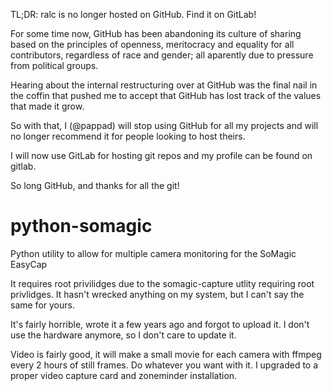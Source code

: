 TL;DR: ralc is no longer hosted on GitHub. Find it on GitLab!

For some time now, GitHub has been abandoning its culture of sharing based on the principles of openness, meritocracy and equality for all contributors, regardless of race and gender; all aparently due to pressure from political groups.

Hearing about the internal restructuring over at GitHub was the final nail in the coffin that pushed me to accept that GitHub has lost track of the values that made it grow.

So with that, I (@pappad) will stop using GitHub for all my projects and will no longer recommend it for people looking to host theirs.

I will now use GitLab for hosting git repos and my profile can be found on gitlab.

So long GitHub, and thanks for all the git!


# python-somagic
Python utility to allow for multiple camera monitoring for the SoMagic EasyCap

It requires root privilidges due to the somagic-capture utlity requiring root privlidges. It hasn't wrecked anything on my system, but I can't say the same for yours.

It's fairly horrible, wrote it a few years ago and forgot to upload it. I don't use the hardware anymore, so I don't care to update it.

Video is fairly good, it will make a small movie for each camera with ffmpeg every 2 hours of still frames. Do whatever you want with it. I upgraded to a proper video capture card and zoneminder installation.
